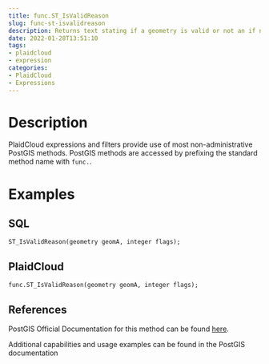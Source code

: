 ```yaml
---
title: func.ST_IsValidReason
slug: func-st-isvalidreason
description: Returns text stating if a geometry is valid or not an if not valid, a reason why
date: 2022-01-28T13:51:10
tags:
- plaidcloud
- expression
categories:
- PlaidCloud
- Expressions
---
```



# Description


PlaidCloud expressions and filters provide use of most non-administrative PostGIS methods. PostGIS methods are accessed by prefixing the standard method name with `func.`.



# Examples


## SQL



```
ST_IsValidReason(geometry geomA, integer flags);
```


## PlaidCloud



```
func.ST_IsValidReason(geometry geomA, integer flags);
```


## References


PostGIS Official Documentation for this method can be found [here](https://postgis.net/docs/manual-3.1/ST_IsValidReason.html).



Additional capabilities and usage examples can be found in the PostGIS documentation

